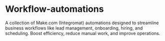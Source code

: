 # Workflow-automations
A collection of Make.com (Integromat) automations designed to streamline business workflows like lead management, onboarding, hiring, and scheduling. Boost efficiency, reduce manual work, and improve operations.
